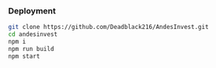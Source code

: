 
### Deployment

```sh
git clone https://github.com/Deadblack216/AndesInvest.git
cd andesinvest
npm i
npm run build
npm start
```